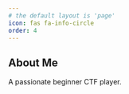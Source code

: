 ```yaml
---
# the default layout is 'page'
icon: fas fa-info-circle
order: 4
---
```


## About Me
A passionate beginner CTF player.
